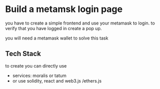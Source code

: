 
# Build a metamsk login page 


you have to create a simple frontend and use your metamask to login.
to verify that you have logged in create a pop up.

you will need a metamask wallet to solve this task


## Tech Stack
to create you can directly use 
- services: moralis or tatum
- or use solidity, react and web3.js /ethers.js
